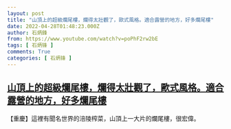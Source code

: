 ```yaml
---
layout: post
title: "山頂上的超級爛尾樓，爛得太壯觀了，歐式風格。適合露營的地方，好多爛尾樓"
date: 2022-04-28T01:48:23.000Z
author: 石炳鋒
from: https://www.youtube.com/watch?v=poPhF2rw2bE
tags: [ 石炳锋 ]
comments: True
categories: [ 石炳锋 ]
---
```

<!--1651110503000-->
[山頂上的超級爛尾樓，爛得太壯觀了，歐式風格。適合露營的地方，好多爛尾樓](https://www.youtube.com/watch?v=poPhF2rw2bE)
------

<div>
【重慶】這裡有聞名世界的涪陵榨菜，山頂上一大片的爛尾樓，很宏偉。
</div>
